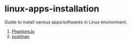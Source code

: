 # linux-apps-installation
Guide to install various apps/softwares in Linux environment.

1) <a href="/PhantomJs.md">PhantomJs</a>
2) <a href="/Postman.md">postman</a>
